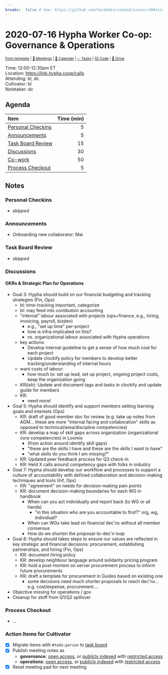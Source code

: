 ```yaml
---
breaks:  false # See: https://github.com/hackmdio/codimd/issues/40#issuecomment-172927690
---
```

# 2020-07-16 Hypha Worker Co-op: Governance & Operations

<sup>[from template][template] | [:notebook: Meetings][meetings] | [:date: Calendar][calendar] | [:white_check_mark: Tasks][tasks] | [:cat: Code][gh] | [:open_file_folder: Drive][drive]</sup>

Time:       12:00-12:30pm ET  
Location:   https://link.hypha.coop/calls  
Attending:  bl, dc  
Cultivator: bl  
Notetaker:  dc

## Agenda

| Item                                            | Time (min) |
|:------------------------------------------------|-----------:|
| [Personal Checkins](#Personal-Checkins)         |          5 |
| [Announcements](#Announcements)                 |          5 |
| [Task Board Review](#Task-Board-Review)         |         15 |
| [Discussions](#Discussions)                     |         30 |
| [Co-work](#Co-work)                             |         50 |
| [Process Checkout](#Process-Checkout)           |          5 |

## Notes

### Personal Checkins

- _skipped_

### Announcements

- Onboarding new collaborator: Mai

### Task Board Review

- _skipped_

### Discussions

#### OKRs & Strategic Plan for Operations

- Goal 3: Hypha should build on our financial budgeting and tracking strategies (Fin, Ops)
    - bl: time-tracking important, categorize
    - bl: may feed into contibution accounting
    - "internal" labour associated with projects (ops+finance, e.g., hiring, invoicing, payroll, bizdev)
        - e.g., "set up time" per-project
        - how is infra implicated on this?
        - vs. organizational labour associated with Hypha operations
    - key actions:
        - Develop internal guideline to get a sense of how much cost for each project
        - Update clockify policy for members to develop better tracking/understanding of internal hours
    - want costs of labour:
        - how much to: set up lead, set up project, ongoing project costs, keep the organization going
    - KR(ish): Update and document tags and tasks in clockify and update guide for members
    - KR: 
        - need more!
- Goal 5: Hypha should identify and support members setting learning goals and interests (Ops)
    - KR: draft of good member doc for review (e.g. take up notes from AGM... these are more "internal facing and collaboration" skills as opposed to technical/area/discipline competencies)
    - KR: develop a map of skill gaps across organization (organizational core competencies) in Loomio
        - (from action around identify skill gaps)
        - "these are the skills I have and these are the skills I want to have"
        - "what skills do you think I am missing?"
    - KR: Updated peer feedback process for Q3 check-in
    - KR: Held X calls around competency gaps with folks in industry
- Goal 7: Hypha should develop our workflow and processes to support a culture of accountability with defined collaboration and decision-making techniques and tools (Inf, Ops)
    - KR: "agreement" on needs for decision-making pain points
    - KR: document decision-making boundaries for each WG in handbook
        - When can you act individually and report back (to WG or all hands)
            - "in this situation who are you accountable to first?" org, wg, individual?
        - When can WGs take lead on financial dec'ns without all member consensus
        - How do we shorten the proposal-to-dec'n loop
- Goal 8: Hypha should takes steps to ensure our values are reflected in key strategic and financial decisions: procurement, establishing partnerships, and hiring (Fin, Ops)
    - KR: document hiring policy
    - KR: develop neighbour language around solidarity pricing program
    - KR: hold a post-mortem on server procurement process to inform future procurements
    - KR: draft a template for procurement in Guides based on existing one
        - some decisions need much shorter proposals to reach dec'ns... e.g. cost/expense, procurement....
- Objective missing for operations / gov
- Cleanup for stuff from Q1/Q2 spillover 

### Process Checkout

- ...


### Action Items for Cultivator

- [x] Migrate items with `#todo:person` to [task board][tasks]
- [x] Publish meeting notes as
	- **governance**: [open access][gov-public], or [publicly indexed][gov-index] with [restricted access][gov-private]
	- **operations**: [open access][ops-public], or [publicly indexed][ops-index] with [restricted access][ops-private]
- [x] Reset meeting pad for next meeting

<!-- Links: Important -->
[template]: https://link.hypha.coop/wg-gov-template
[meetings]: https://link.hypha.coop/meetings
[calendar]: https://link.hypha.coop/calendar
[tasks]:    https://link.hypha.coop/tasks
[gh]:       https://link.hypha.coop/gh
[drive]:    https://link.hypha.coop/drive

<!-- Links: Labels -->
[l-pri-hi]: https://github.com/orgs/hyphacoop/projects/2?card_filter_query=label:[priority-★★★]
[l-pri-md]: https://github.com/orgs/hyphacoop/projects/2?card_filter_query=label:[priority-★★☆]
[l-pri-lo]: https://github.com/orgs/hyphacoop/projects/2?card_filter_query=label:[priority-★☆☆]
[l-pri-none]: https://github.com/orgs/hyphacoop/projects/2?card_filter_query=-label:[priority-★☆☆]+-label:[priority-★★☆]+-label:[priority-★★★]
[l-biz]: https://github.com/orgs/hyphacoop/projects/2?card_filter_query=label:"wg:business-planning"
[l-fin]: https://github.com/orgs/hyphacoop/projects/2?card_filter_query=label:"wg:finance"
[l-gov]: https://github.com/orgs/hyphacoop/projects/2?card_filter_query=label:"wg:governance
[l-inf]: https://github.com/orgs/hyphacoop/projects/2?card_filter_query=label:"wg:infrastructure"
[l-ops]: https://github.com/orgs/hyphacoop/projects/2?card_filter_query=label:"wg:operations"
[l-none]: https://github.com/orgs/hyphacoop/projects/2?card_filter_query=-label:wg:operations+-label:wg:infrastructure+-label:wg:finance+-label:wg:governance+-label:wg:business-planning

<!-- Links: Archive -->
[biz-public]:   https://github.com/hyphacoop/organizing/new/master?filename=_posts/meeting-notes/2020-MM-DD-business-planning.md
[biz-index]:    https://github.com/hyphacoop/organizing/new/master?filename=_posts/private/meeting-notes/2020-MM-DD-business-planning.md&value=Empty%20file%20for%20public%20indexing%20of%20access-restricted%20file.
[biz-private]:  https://github.com/hyphacoop/organizing-private/new/master?filename=meeting-notes/2020-MM-DD-business-planning.md
[fin-public]:   https://github.com/hyphacoop/organizing/new/master?filename=_posts/meeting-notes/2020-MM-DD-finance.md
[fin-index]:    https://github.com/hyphacoop/organizing/new/master?filename=_posts/private/meeting-notes/2020-MM-DD-finance.md&value=Empty%20file%20for%20public%20indexing%20of%20access-restricted%20file.
[fin-private]:  https://github.com/hyphacoop/organizing-private/new/master?filename=meeting-notes/2020-MM-DD-finance.md
[gov-public]:   https://github.com/hyphacoop/organizing/new/master?filename=_posts/meeting-notes/2020-MM-DD-governance.md
[gov-index]:    https://github.com/hyphacoop/organizing/new/master?filename=_posts/private/meeting-notes/2020-MM-DD-governance.md&value=Empty%20file%20for%20public%20indexing%20of%20access-restricted%20file.
[gov-private]:  https://github.com/hyphacoop/organizing-private/new/master?filename=meeting-notes/2020-MM-DD-governance.md
[inf-public]:   https://github.com/hyphacoop/organizing/new/master?filename=_posts/meeting-notes/2020-MM-DD-infrastructure.md
[inf-index]:    https://github.com/hyphacoop/organizing/new/master?filename=_posts/private/meeting-notes/2020-MM-DD-infrastructure.md&value=Empty%20file%20for%20public%20indexing%20of%20access-restricted%20file.
[inf-private]:  https://github.com/hyphacoop/organizing-private/new/master?filename=meeting-notes/2020-MM-DD-infrastructure.md
[ops-public]:   https://github.com/hyphacoop/organizing/new/master?filename=_posts/meeting-notes/2020-MM-DD-operations.md
[ops-index]:    https://github.com/hyphacoop/organizing/new/master?filename=_posts/private/meeting-notes/2020-MM-DD-operations.md&value=Empty%20file%20for%20public%20indexing%20of%20access-restricted%20file.
[ops-private]:  https://github.com/hyphacoop/organizing-private/new/master?filename=meeting-notes/2020-MM-DD-operations.md
